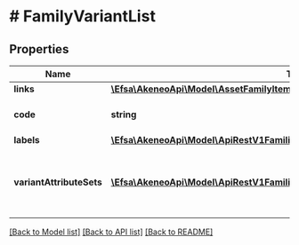 # # FamilyVariantList

## Properties

Name | Type | Description | Notes
------------ | ------------- | ------------- | -------------
**links** | [**\Efsa\AkeneoApi\Model\AssetFamilyItemListLinks**](AssetFamilyItemListLinks.md) |  | [optional]
**code** | **string** | Family variant code |
**labels** | [**\Efsa\AkeneoApi\Model\ApiRestV1FamiliesFamilyCodeVariantsLabels**](ApiRestV1FamiliesFamilyCodeVariantsLabels.md) |  | [optional]
**variantAttributeSets** | [**\Efsa\AkeneoApi\Model\ApiRestV1FamiliesFamilyCodeVariantsVariantAttributeSets[]**](ApiRestV1FamiliesFamilyCodeVariantsVariantAttributeSets.md) | Attributes distribution according to the enrichment level |

[[Back to Model list]](../../README.md#models) [[Back to API list]](../../README.md#endpoints) [[Back to README]](../../README.md)

